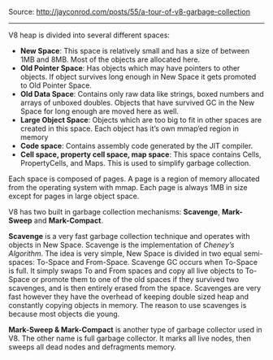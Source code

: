 Source: http://jayconrod.com/posts/55/a-tour-of-v8-garbage-collection

-------------------------

V8 heap is divided into several different spaces:

- **New Space**: This space is relatively small and has a size of between 1MB and 8MB. Most of the objects are allocated here.
- **Old Pointer Space**: Has objects which may have pointers to other objects. If object survives long enough in New Space 
it gets promoted to Old Pointer Space.
- **Old Data Space**: Contains only raw data like strings, boxed numbers and arrays of unboxed doubles. 
Objects that have survived GC in the New Space for long enough are moved here as well.
- **Large Object Space**: Objects which are too big to fit in other spaces are created in this space. 
Each object has it’s own mmap‘ed region in memory
- **Code space**: Contains assembly code generated by the JIT compiler.
- **Cell space, property cell space, map space**: This space contains Cells, PropertyCells, and Maps. 
This is used to simplify garbage collection.

Each space is composed of pages. A page is a region of memory allocated from the operating system with mmap. 
Each page is always 1MB in size except for pages in large object space.

V8 has two built in garbage collection mechanisms: **Scavenge**, **Mark-Sweep** and **Mark-Compact**.

**Scavenge** is a very fast garbage collection technique and operates with objects in New Space. 
Scavenge is the implementation of _Cheney’s Algorithm_. The idea is very simple, New Space is divided in two equal semi-spaces: 
To-Space and From-Space. Scavenge GC occurs when To-Space is full. It simply swaps To and From spaces and copy all live objects
to To-Space or promote them to one of the old spaces if they survived two scavenges, and is then entirely erased from the space.
Scavenges are very fast however they have the overhead of keeping double sized heap and constantly copying objects in memory. 
The reason to use scavenges is because most objects die young.

**Mark-Sweep & Mark-Compact** is another type of garbage collector used in V8. The other name is full garbage collector. 
It marks all live nodes, then sweeps all dead nodes and defragments memory.
